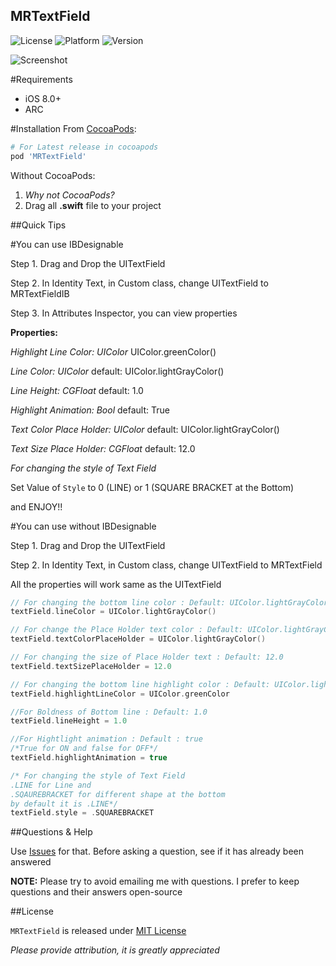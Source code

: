## MRTextField

![License](https://img.shields.io/cocoapods/l/MRTextField.svg) 
![Platform](https://img.shields.io/cocoapods/p/MRTextField.svg)
![Version](https://img.shields.io/cocoapods/v/MRTextField.svg)

![Screenshot](https://github.com/mrazam110/MRTextField/blob/master/screenshots/screenshot03.png)

#Requirements
* iOS 8.0+
* ARC

#Installation
From [CocoaPods](https://www.cocoapods.org/):

````ruby
# For Latest release in cocoapods
pod 'MRTextField'
````

Without CocoaPods:

1. *Why not CocoaPods?*
2. Drag all **.swift** file to your project

##Quick Tips

#You can use IBDesignable

Step 1. Drag and Drop the UITextField

Step 2. In Identity Text, in Custom class, change UITextField to MRTextFieldIB

Step 3. In Attributes Inspector, you can view properties

**Properties:**

*Highlight Line Color: UIColor* UIColor.greenColor()

*Line Color: UIColor* default: UIColor.lightGrayColor()

*Line Height: CGFloat* default: 1.0

*Highlight Animation: Bool* default: True

*Text Color Place Holder: UIColor* default: UIColor.lightGrayColor()

*Text Size Place Holder: CGFloat* default: 12.0

*For changing the style of Text Field*

Set Value of `Style` to 0 (LINE) or 1 (SQUARE BRACKET at the Bottom)

and ENJOY!!

#You can use without IBDesignable

Step 1. Drag and Drop the UITextField

Step 2. In Identity Text, in Custom class, change UITextField to MRTextField

All the properties will work same as the UITextField
````swift
// For changing the bottom line color : Default: UIColor.lightGrayColor()
textField.lineColor = UIColor.lightGrayColor()

// For change the Place Holder text color : Default: UIColor.lightGrayColor()
textField.textColorPlaceHolder = UIColor.lightGrayColor()

// For changing the size of Place Holder text : Default: 12.0
textField.textSizePlaceHolder = 12.0

// For changing the bottom line highlight color : Default: UIColor.lightGrayColor()
textField.highlightLineColor = UIColor.greenColor

//For Boldness of Bottom line : Default: 1.0
textField.lineHeight = 1.0

//For Hightlight animation : Default : true
/*True for ON and false for OFF*/
textField.highlightAnimation = true

/* For changing the style of Text Field
.LINE for Line and
.SQAUREBRACKET for different shape at the bottom
by default it is .LINE*/
textField.style = .SQUAREBRACKET
````

##Questions & Help

Use [Issues](https://github.com/mrazam110/MRTextField/issues) for that. Before asking a question, see if it has already been answered

**NOTE:** Please try to avoid emailing me with questions. I prefer to keep questions and their answers open-source

##License

`MRTextField` is released under [MIT License](https://github.com/mrazam110/MRTextField/blob/master/LICENSE)

*Please provide attribution, it is greatly appreciated*
